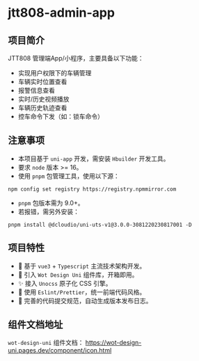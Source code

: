 # jtt808-admin-app

## 项目简介
JTT808 管理端App/小程序，主要具备以下功能：
- 实现用户权限下的车辆管理
- 车辆实时位置查看
- 报警信息查看
- 实时/历史视频播放
- 车辆历史轨迹查看
- 控车命令下发（如：锁车命令）

## 注意事项
- 本项目基于 `uni-app` 开发，需安装 `Hbuilder` 开发工具。
- 要求 `node` 版本 >= 16。
- 使用 `pnpm` 包管理工具，使用以下源：
```
npm config set registry https://registry.npmmirror.com
```
- `pnpm` 包版本需为 9.0+。
- 若报错，需另外安装：
```
pnpm install @dcloudio/uni-uts-v1@3.0.0-3081220230817001 -D
```

## 项目特性
- 🚀 基于 `vue3` + `Typescript` 主流技术架构开发。
- 🚀 引入 `Wot Design Uni` 组件库，开箱即用。
- ✨ 接入 `Unocss` 原子化 CSS 引擎。
- 💪 使用 `Eslint/Prettier`，统一前端代码风格。
- 💪 完善的代码提交规范，自动生成版本发布日志。

## 组件文档地址
`wot-design-uni` 组件文档：
https://wot-design-uni.pages.dev/component/icon.html 